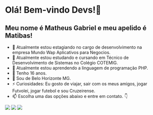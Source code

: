# Olá! Bem-vindo Devs!👋
## Meu nome é Matheus Gabriel e meu apelido é Matibas! 

- 🔭 Atualmente estou estagiando no cargo de desenvolvimento na empresa Mundo Wap Aplicativos para Negocios.
- 🏫 Atualmente estou estudando e cursando em Técnico de Desenvolvimento de Sistemas no Colégio COTEMIG.
- 🌱 Atualmente estou aprendendo a linguagem de programação PHP.
- 🎂 Tenho 16 anos.
- 📍 Sou de Belo Horizonte MG.
- ⚡ Curiosidades: Eu gosto de viajar, sair com os meus amigos, jogar Futvolei, jogar futebol e sou Cruzeirense.
- 📫 Escolha uma das opções abaixo e entre em contato. 👇 <div>


<a href="https://instagram.com/matibas_tws" target="_blank"><img loading="lazy" src="https://img.shields.io/badge/-Instagram-%23E4405F?style=for-the-badge&logo=instagram&logoColor=white" target="_blank"></a>
<a href = "mailto:matheus@mundowap.com.br"><img loading="lazy" src="https://img.shields.io/badge/Gmail-D14836?style=for-the-badge&logo=gmail&logoColor=white" target="_blank"></a> 
<a href="https://www.linkedin.com/in/matheus-gabriel-269b051ab/" target="_blank"><img loading="lazy" src="https://img.shields.io/badge/-LinkedIn-%230077B5?style=for-the-badge&logo=linkedin&logoColor=white" target="_blank"></a>
</div>
